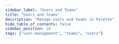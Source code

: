 ```yaml
---
sidebar_label: "Users and Teams"
title: "Users and Teams"
description: "Manage users and teams in Palette"
hide_table_of_contents: false
sidebar_position: 10
tags: ["user-management", "teams", "users"]
---
```


